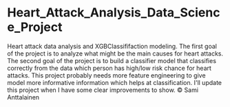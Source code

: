 # Heart_Attack_Analysis_Data_Science_Project
Heart attack data analysis and XGBClassififaction modeling. The first goal of the project is to analyze what might be the main causes for heart attacks. The second goal of the project is to build a classifier model that classifies correctly from the data which person has high/low risk chance for heart attacks. This project probably needs more feature engineering to give model more informative information which helps at classification. I'll update this project when I have some clear improvements to show. © Sami Anttalainen
